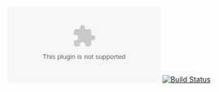 [![Go Reference](https://pkg.go.dev/badge/github.com)](https://pkg.go.dev/github.com/dmitysh/shardgo)
[![Build Status](https://github.com/dmitysh/pgqugo/actions/workflows/ci.yml/badge.svg)](https://github.com/dmitysh/shardgo/actions/workflows/ci.yml)
